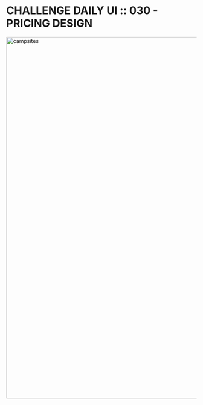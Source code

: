 # CHALLENGE DAILY UI :: 030 - PRICING DESIGN

<img width="954" alt="campsites" src="https://user-images.githubusercontent.com/6808728/198721127-8b4ea875-8262-4400-82f0-62a70b6b6d70.png">

